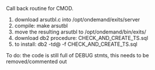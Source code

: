 Call back routine for CMOD.
1. download arsutbl.c into /opt/ondemand/exits/server
2. compile: make arsutbl
3. move the resulting arsutbl to /opt/ondemand/bin/exits/
4. download db2 procedure: CHECK_AND_CREATE_TS.sql
5. to install: db2 -td@ -f CHECK_AND_CREATE_TS.sql

To do: the code is still full of DEBUG stmts, this needs to be removed/commented out
